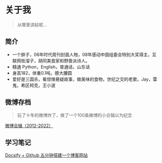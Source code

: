 # 关于我

> 从哪里讲起呢...

## 简介

- 一个胖子，06年时代周刊封面人物，08年感动中国组委会特别大奖得主，互联网街溜子，胡同美食家和野兽派诗人。
- 精通 Python，English，普通话，山东话
- 身高182，体重0.1吨，膀大腰圆
- 爱好是三国杀，看惊悚悬疑故事，做美味的食物，世纪之交的老歌，Jay，雷鬼，希区柯克，王小波


## 微博存档
>玩了十年的微博炸了，做了一个100条微博的小合辑以为纪念

[微博合辑（2012-2022）](weibo.md)

## 学习笔记

[Docsify + Github 五分钟搭建一个博客网站](_study/docsify.md)